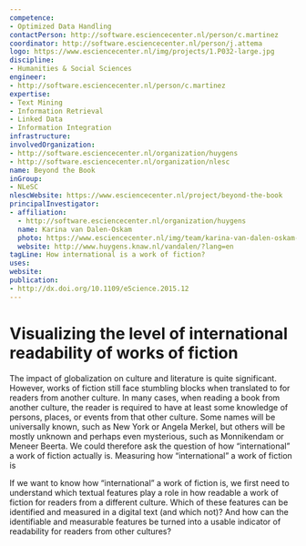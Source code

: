 ```yaml
---
competence:
- Optimized Data Handling
contactPerson: http://software.esciencecenter.nl/person/c.martinez
coordinator: http://software.esciencecenter.nl/person/j.attema
logo: https://www.esciencecenter.nl/img/projects/1.P032-large.jpg
discipline:
- Humanities & Social Sciences
engineer:
- http://software.esciencecenter.nl/person/c.martinez
expertise:
- Text Mining
- Information Retrieval
- Linked Data
- Information Integration
infrastructure:
involvedOrganization:
- http://software.esciencecenter.nl/organization/huygens
- http://software.esciencecenter.nl/organization/nlesc
name: Beyond the Book
inGroup:
- NLeSC
nlescWebsite: https://www.esciencecenter.nl/project/beyond-the-book
principalInvestigator:
- affiliation:
  - http://software.esciencecenter.nl/organization/huygens
  name: Karina van Dalen-Oskam
  photo: https://www.esciencecenter.nl/img/team/karina-van-dalen-oskam-cropped-bw.jpg
  website: http://www.huygens.knaw.nl/vandalen/?lang=en
tagLine: How international is a work of fiction?
uses:
website:
publication:
- http://dx.doi.org/10.1109/eScience.2015.12
---
```

# Visualizing the level of international readability of works of fiction

The impact of globalization on culture and literature is quite significant. However, works of fiction still face stumbling blocks when translated to for readers from another culture. In many cases, when reading a book from another culture, the reader is required to have at least some knowledge of persons, places, or events from that other culture. Some names will be universally known, such as New York or Angela Merkel, but others will be mostly unknown and perhaps even mysterious, such as Monnikendam or Meneer Beerta. We could therefore ask the question of how “international” a work of fiction actually is.
Measuring how “international” a work of fiction is

If we want to know how “international” a work of fiction is, we first need to understand which textual features play a role in how readable a work of fiction for readers from a different culture. Which of these features can be identified and measured in a digital text (and which not)? And how can the identifiable and measurable features be turned into a usable indicator of readability for readers from other cultures?
